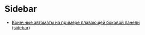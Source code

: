 # Sidebar

- [Конечные автоматы на примере плавающей боковой панели (sidebar)](https://medium.com/@vursen/state-machine-for-sticky-blocks-70ca0bf4ee97)
